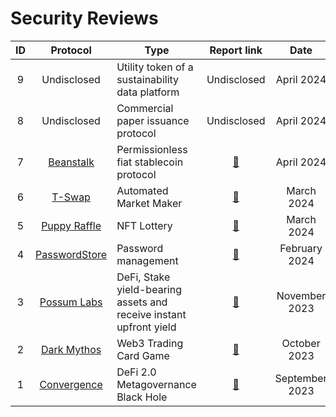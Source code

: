 # Security Reviews

| ID  |                                  Protocol                                  | Type                                                                              |                     Report link                      |      Date      |      Team   |
| :-: | :------------------------------------------------------------------------: | --------------------------------------------------------------------------------- | :--------------------------------------------------: | :------------: | :------------: |
| 9  |                        Undisclosed              | Utility token of a sustainability data platform   |                 Undisclosed                     | April 2024  | - |
| 8  |                        Undisclosed              | Commercial paper issuance protocol   |                 Undisclosed                     | April 2024  | - |
| 7  |                        [Beanstalk](https://www.codehawks.com/contests/clu7665bs0001fmt5yahc8tyh)              | Permissionless fiat stablecoin protocol                   |                  [📄](reports/2024_04_17_beanstalk_security_review.md)                        | April 2024  | - |
| 6  |                        [T-Swap](https://github.com/Cyfrin/5-t-swap-audit)              | Automated Market Maker                    |                  [📄](reports/2024_03_21_tswap_security_review.md)                        | March 2024  | - |
| 5  |                        [Puppy Raffle](https://www.codehawks.com/contests/clo383y5c000jjx087qrkbrj8)              | NFT Lottery                    |                  [📄](reports/2024_03_06_puppy_raffle_security_review.md)                        | March 2024  | - |
| 4  |                        [PasswordStore](https://www.codehawks.com/contests/clnuo221v0001l50aomgo4nyn)              | Password management                     |                         [📄](reports/2024_02_19_passwordstore_security_review.pdf)                         | February 2024  | - |
| 3  |                 [Possum Labs](https://www.possumlabs.io/)                  | DeFi, Stake yield-bearing assets and receive instant upfront yield                |     [📄](https://github.com/shieldify-security/audits-portfolio/blob/main/reports/PossumLabs-Security-Review.pdf)     |  November 2023  | [Shieldify](https://www.shieldify.org/) |
| 2  |                  [Dark Mythos](https://dark-mythos.com/)                   | Web3 Trading Card Game                                                | [📄](https://github.com/shieldify-security/audits-portfolio/blob/main/reports/DarkMythos-Security-Review.pdf)  | October 2023  | [Shieldify](https://www.shieldify.org/) |
| 1  |                  [Convergence](https://cvg.finance/)                   | DeFi 2.0 Metagovernance Black Hole                                               | [📄](reports/2023_09_18_convergence_finance_gas_report.md)  | September 2023  | - |


